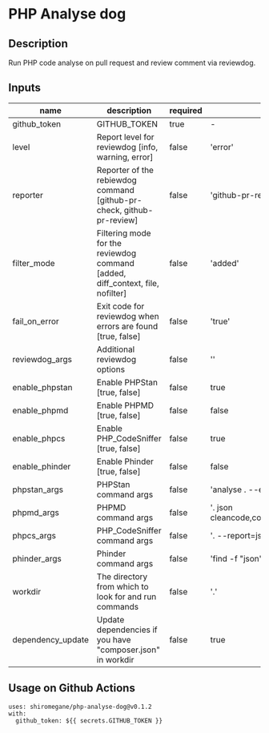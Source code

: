 # PHP Analyse dog

## Description
Run PHP code analyse on pull request and review comment via reviewdog.

## Inputs
name | description | required | default
---|---|---|---
github_token|GITHUB_TOKEN|true|-
level|Report level for reviewdog [info, warning, error]|false|'error'
reporter|Reporter of the rebiewdog command [github-pr-check, github-pr-review]|false|'github-pr-review'
filter_mode|Filtering mode for the reviewdog command [added, diff_context, file, nofilter]|false|'added'
fail_on_error|Exit code for reviewdog when errors are found [true, false]|false|'true'
reviewdog_args|Additional reviewdog options|false|''
enable_phpstan|Enable PHPStan [true, false]|false|true
enable_phpmd|Enable PHPMD [true, false]|false|false
enable_phpcs|Enable PHP_CodeSniffer [true, false]|false|true
enable_phinder|Enable Phinder [true, false]|false|false
phpstan_args|PHPStan command args|false|'analyse . --error-format=checkstyle --no-progress'
phpmd_args|PHPMD command args|false|'. json cleancode,codesize,controversial,design,naming,unusedcode'
phpcs_args|PHP_CodeSniffer command args|false|'. --report=json -q'
phinder_args|Phinder command args|false|'find -f "json" .'
workdir|The directory from which to look for and run commands|false|'.'
dependency_update|Update dependencies if you have "composer.json" in workdir|false|true

## Usage on Github Actions
```
uses: shiromegane/php-analyse-dog@v0.1.2
with:
  github_token: ${{ secrets.GITHUB_TOKEN }}
```
